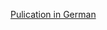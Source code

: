 

[Pulication in German](https://idw-online.de/de/news758585?fbclid=IwAR1pWr81hgQKjD6bf_oQkfOD-FmlUnNmxhJJMTa1W7Plw-9cXHxQ4BGt5rQ)
